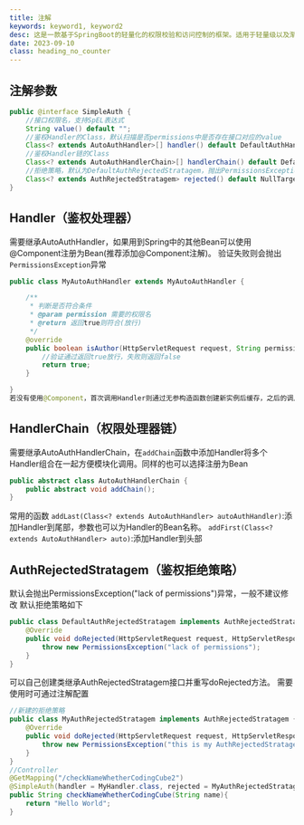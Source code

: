 ```yaml
---
title: 注解
keywords: keyword1, keyword2
desc: 这是一款基于SpringBoot的轻量化的权限校验和访问控制的框架。适用于轻量级以及渐进式的项目。
date: 2023-09-10
class: heading_no_counter
---
```



## 注解参数
```java
public @interface SimpleAuth {
    //接口权限名，支持SpEL表达式
    String value() default "";
    //鉴权Handler的Class，默认扫描是否permissions中是否存在接口对应的value
    Class<? extends AutoAuthHandler>[] handler() default DefaultAuthHandler.class;
    //鉴权Handler链的Class
    Class<? extends AutoAuthHandlerChain>[] handlerChain() default DefaultAuthHandlerChain.class;
    //拒绝策略，默认为DefaultAuthRejectedStratagem，抛出PermissionsException("lack of permissions")异常
    Class<? extends AuthRejectedStratagem> rejected() default NullTarget.class;
}
```
## Handler（鉴权处理器）
需要继承AutoAuthHandler，如果用到Spring中的其他Bean可以使用@Component注册为Bean(推荐添加@Component注解)。
验证失败则会抛出`PermissionsException`异常
```java
public class MyAutoAuthHandler extends MyAutoAuthHandler {

    /**
     * 判断是否符合条件
     * @param permission 需要的权限名 
     * @return 返回true则符合(放行)
     */
    @override
    public boolean isAuthor(HttpServletRequest request, String permission){
        //验证通过返回true放行，失败则返回false
        return true;
    }

}
若没有使用@Component，首次调用Handler则通过无参构造函数创建新实例后缓存，之后的调用则会查询缓存中对应的Handler对象，可以使用`simple-auth.func.handler-cache=true`配置关闭缓存。
```
## HandlerChain（权限处理器链）
需要继承AutoAuthHandlerChain，在`addChain`函数中添加Handler将多个Handler组合在一起方便模块化调用。同样的也可以选择注册为Bean
```java
public abstract class AutoAuthHandlerChain {
    public abstract void addChain();
}
```
常用的函数
`addLast(Class<? extends AutoAuthHandler> autoAuthHandler)`:添加Handler到尾部，参数也可以为Handler的Bean名称。
`addFirst(Class<? extends AutoAuthHandler> auto)`:添加Handler到头部

## AuthRejectedStratagem（鉴权拒绝策略）
默认会抛出PermissionsException("lack of permissions")异常，一般不建议修改
默认拒绝策略如下
```java
public class DefaultAuthRejectedStratagem implements AuthRejectedStratagem {
    @Override
    public void doRejected(HttpServletRequest request, HttpServletResponse response, LogAuthFormat authFormat) {
        throw new PermissionsException("lack of permissions");
    }
}
```
可以自己创建类继承AuthRejectedStratagem接口并重写doRejected方法。
需要使用时可通过注解配置
```java
//新建的拒绝策略
public class MyAuthRejectedStratagem implements AuthRejectedStratagem {
    @Override
    public void doRejected(HttpServletRequest request, HttpServletResponse response, LogAuthFormat authFormat) {
        throw new PermissionsException("this is my AuthRejectedStratagem");
    }
}
//Controller
@GetMapping("/checkNameWhetherCodingCube2")
@SimpleAuth(handler = MyHandler.class, rejected = MyAuthRejectedStratagem.class)
public String checkNameWhetherCodingCube(String name){
    return "Hello World";
}
```
